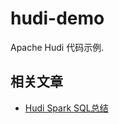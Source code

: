 # hudi-demo
Apache Hudi 代码示例.

## 相关文章
* [Hudi Spark SQL总结](https://dongkelun.com/2022/05/13/hudiSparkSQL/)
